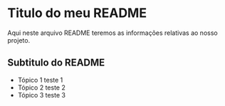 # Titulo do meu README

Aqui neste arquivo README teremos as informações relativas ao nosso projeto.

## Subtitulo do README 

- Tópico 1       teste 1
- Tópico 2       teste 2
- Tópico 3       teste 3